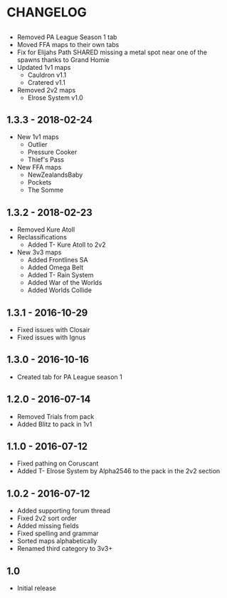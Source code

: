 # CHANGELOG

##

  - Removed PA League Season 1 tab
  - Moved FFA maps to their own tabs
  - Fix for Elijahs Path SHARED missing a metal spot near one of the spawns thanks to Grand Homie
  - Updated 1v1 maps
    - Cauldron v1.1
    - Cratered v1.1
  - Removed 2v2 maps
    - Elrose System v1.0

## 1.3.3 - 2018-02-24

  - New 1v1 maps
    - Outlier
    - Pressure Cooker
    - Thief's Pass
  - New FFA maps
    - NewZealandsBaby
    - Pockets
    - The Somme

## 1.3.2 - 2018-02-23

  - Removed Kure Atoll
  - Reclassifications
    - Added T- Kure Atoll to 2v2
  - New 3v3 maps
    - Added Frontlines SA
    - Added Omega Belt
    - Added T- Rain System
    - Added War of the Worlds
    - Added Worlds Collide

## 1.3.1 - 2016-10-29

  - Fixed issues with Closair
  - Fixed issues with Ignus

## 1.3.0 - 2016-10-16

  - Created tab for PA League season 1

## 1.2.0 - 2016-07-14

  - Removed Trials from pack
  - Added Blitz to pack in 1v1

## 1.1.0 - 2016-07-12

  - Fixed pathing on Coruscant
  - Added T- Elrose System by Alpha2546 to the pack in the 2v2 section

## 1.0.2 - 2016-07-12

  - Added supporting forum thread
  - Fixed 2v2 sort order
  - Added missing fields
  - Fixed spelling and grammar
  - Sorted maps alphabetically
  - Renamed third category to 3v3+

## 1.0

  - Initial release